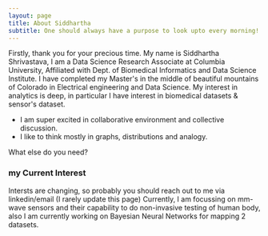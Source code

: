 ```yaml
---
layout: page
title: About Siddhartha
subtitle: One should always have a purpose to look upto every morning!!
---
```


Firstly, thank you for your precious time.
My name is Siddhartha Shrivastava, I am a Data Science Research Associate at Columbia University, Affiliated with Dept. of Biomedical Informatics and Data Science Institute.
I have completed my Master's in the middle of beautiful mountains of Colorado in Electrical engineering and Data Science.
My interest in analytics is deep, in particular I have interest in biomedical datasets & sensor's dataset.

- I am super excited in collaborative environment and collective discussion.
- I like to think mostly in graphs, distributions and analogy.

What else do you need?

### my Current Interest

Intersts are changing, so probably you should reach out to me via linkedin/email (I rarely update this page)
Currently, I am focussing on mm-wave sensors and their capability to do non-invasive testing of human body, also I am currently working on Bayesian Neural Networks for mapping 2 datasets.
